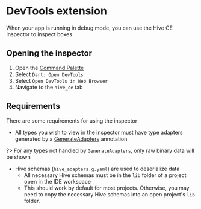 # DevTools extension

When your app is running in debug mode, you can use the Hive CE Inspector to inspect boxes

## Opening the inspector

1. Open the [Command Palette](https://code.visualstudio.com/docs/getstarted/userinterface#_command-palette)
2. Select `Dart: Open DevTools`
3. Select `Open DevTools in Web Browser`
4. Navigate to the `hive_ce` tab

## Requirements

There are some requirements for using the inspector

- All types you wish to view in the inspector must have type adapters generated by a [GenerateAdapters](/custom-objects/generate_adapters.md) annotation

?> For any types not handled by `GenerateAdapters`, only raw binary data will be shown

- Hive schemas (`hive_adapters.g.yaml`) are used to deserialize data
  - All necessary Hive schemas must be in the `lib` folder of a project open in the IDE workspace
  - This should work by default for most projects. Otherwise, you may need to copy the necessary Hive schemas into an open project's `lib` folder.
